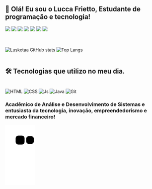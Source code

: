 ## 👋 Olá! Eu sou o Lucca Frietto, Estudante de programação e tecnologia!

<div> 
	<a href="https://api.whatsapp.com/send?phone=5551998774490" target="_blank"><img src="https://img.shields.io/badge/WhatsApp-25D366?style=for-the-badge&logo=whatsapp&logoColor=white" target="_blank"></a>
	<a href="https://instagram.com/luccafrietto" target="_blank"><img src="https://img.shields.io/badge/-Instagram-%23E4405F?style=for-the-badge&logo=instagram&logoColor=white" target="_blank"></a>
	<a href="https://www.linkedin.com/in/lucca-frietto-b578a4168/" target="_blank"><img src="https://img.shields.io/badge/-LinkedIn-%230077B5?style=for-the-badge&logo=linkedin&logoColor=white" target="_blank"></a>
	<a href="https://broadleaf-yam-b37.notion.site/Template-De-Organiza-o-3e4bc5c27bd34283894a302bcb8660c1" target="_blank"><img src="https://img.shields.io/badge/Notion-000000?style=for-the-badge&logo=notion&logoColor=white" target="_blank"></a>
	<a href="https://youtu.be/JdqL89ZZwFw" target="_blank"><img src="https://img.shields.io/badge/YouTube-FF0000?style=for-the-badge&logo=youtube&logoColor=white" target="_blank"></a>
	<a href="https://open.spotify.com/playlist/7qy40wjU7mAHWEsB1mESbM" target="_blank"><img src="https://img.shields.io/badge/Spotify-1ED760?&style=for-the-badge&logo=spotify&logoColor=white" target="_blank"></a>
    	<a href ="mailto:Luccafrietto1@hotmail.com"><img src="https://img.shields.io/badge/Microsoft_Outlook-0078D4?style=for-the-badge&logo=microsoft-outlook&logoColor=white"></a> 
</div>

<br><br>
![Lusketaa GitHub stats](https://github-readme-stats.vercel.app/api?username=Lusketaa&show_icons=true&theme=ayu-mirage&count_private=true)
![Top Langs](https://github-readme-stats.vercel.app/api/top-langs/?username=Lusketaa&theme=ayu-mirage)
<br><br>

## 🛠️ Tecnologias que utilizo no meu dia.

<div style="display: inline_block"><br>
	<img align="center" alt="HTML" src="https://img.shields.io/badge/HTML5-E34F26?style=for-the-badge&logo=html5&logoColor=white">
	<img align="center" alt="CSS" src="https://img.shields.io/badge/CSS3-1572B6?style=for-the-badge&logo=css3&logoColor=white">
	<img align="center" alt="Js" src="https://img.shields.io/badge/JavaScript-F7DF1E?style=for-the-badge&logo=javascript&logoColor=black">
	<img align="center" alt="Java" src="https://img.shields.io/badge/Java-ED8B00?style=for-the-badge&logo=openjdk&logoColor=white">
 	<img align="center" alt="Git" src="https://img.shields.io/badge/GIT-E44C30?style=for-the-badge&logo=git&logoColor=white">
</div>

<h3>Acadêmico de Análise e Desenvolvimento de Sistemas e entusiasta da tecnologia, inovação, empreendedorismo e mercado financeiro!</h3>

![snake gif](https://github.com/Lusketaa/Lusketaa/blob/output/github-contribution-grid-snake.svg)
